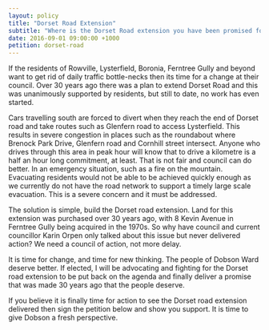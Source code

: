 ```yaml
---
layout: policy
title: "Dorset Road Extension"
subtitle: "Where is the Dorset Road extension you have been promised for over 30 years?"
date: 2016-09-01 09:00:00 +1000
petition: dorset-road
---
```

If the residents of Rowville, Lysterfield, Boronia, Ferntree Gully and beyond want to get rid of daily traffic bottle-necks then its time for a change at their council. Over 30 years ago there was a plan to extend Dorset Road and this was unanimously supported by residents, but still to date, no work has even started. 

Cars travelling south are forced to divert when they reach the end of Dorset road and take routes such as Glenfern road to access Lysterfield. This results in severe congestion in places such as the roundabout where Brenock Park Drive, Glenfern road and Cornhill street intersect. Anyone who drives through this area in peak hour will know that to drive a kilometre is a half an hour long commitment, at least. That is not fair and council can do better. In an emergency situation, such as a fire on the mountain. Evacuating residents would not be able to be achieved quickly enough as we currently do not have the road network to support a timely large scale evacuation. This is a severe concern and it must be addressed. 

The solution is simple, build the Dorset road extension. Land for this extension was purchased over 30 years ago, with 8 Kevin Avenue in Ferntree Gully being acquired in the 1970s. So why have council and current councillor Karin Orpen only talked about this issue but never delivered action? We need a council of action, not more delay. 

It is time for change, and time for new thinking. The people of Dobson Ward deserve better. If elected, I will be advocating and fighting for the Dorset road extension to be put back on the agenda and finally deliver a promise that was made 30 years ago that the people deserve. 

If you believe it is finally time for action to see the Dorset road extension delivered then sign the petition below and show you support. 
It is time to give Dobson a fresh perspective.